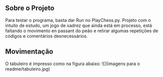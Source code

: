 ## Sobre o Projeto

Para testar o programa, basta dar Run no PlayChess.py.
Projeto com o intuito de estudo, um jogo de xadrez que ainda está em processo, está faltando o movimento en passant do peão e retirar algumas repetições de códigos e comentários desnecessários.

## Movimentação

O tabuleiro é impresso como na figura abaixo:
 ![](imagens para o readme/tabuleiro.jpg)

 

